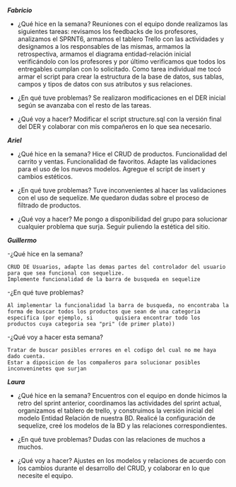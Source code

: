 ***Fabricio***

- ¿Qué hice en la semana?
    Reuniones con el equipo donde realizamos las siguientes tareas: revisamos los feedbacks de los profesores, analizamos el SPRNT6, armamos el tablero Trello con las     actividades y designamos a los responsables de las mismas, armamos la retrospectiva, armamos el diagrama entidad-relación inicial verificándolo con los profesores     y por último verificamos que todos los entregables cumplan con lo solicitado.
    Como tarea individual me tocó armar el script para crear la estructura de la base de datos, sus tablas, campos y tipos de datos con sus atributos y sus relaciones.

- ¿En qué tuve problemas?
    Se realizaron modificaciones en el DER inicial según se avanzaba con el resto de las tareas.

- ¿Qué voy a hacer?
    Modificar el script structure.sql con la versión final del DER y colaborar con mis compañeros en lo que sea necesario.


***Ariel***

- ¿Qué hice en la semana?
    Hice el CRUD de productos.
    Funcionalidad del carrito y ventas.
    Funcionalidad de favoritos.
    Adapte las validaciones para el uso de los nuevos modelos.
    Agregue el script de insert y cambios estéticos.

- ¿En qué tuve problemas?
    Tuve inconvenientes al hacer las validaciones con el uso de sequelize.
    Me quedaron dudas sobre el proceso de filtrado de productos.

- ¿Qué voy a hacer?
    Me pongo a disponibilidad del grupo para solucionar cualquier problema que surja.
    Seguir puliendo la estética del sitio.


***Guillermo***

-¿Qué hice en la semana?
 
    CRUD DE Usuarios, adapte las demas partes del controlador del usuario para que sea funcional con sequelize.
    Implemente funcionalidad de la barra de busqueda en sequelize 

-¿En qué tuve problemas?

    Al implementar la funcionalidad la barra de busqueda, no encontraba la forma de buscar todos los productos que sean de una categoria especifica (por ejemplo, si       quisiera encontrar todo los productos cuya categoria sea "pri" (de primer plato))

-¿Qué voy a hacer esta semana?

    Tratar de buscar posibles errores en el codigo del cual no me haya dado cuenta.
    Estar a diposicion de los compañeros para solucionar posibles inconveninetes que surjan



***Laura***

- ¿Qué hice en la semana?
    Encuentros con el equipo en donde hicimos la retro del sprint anterior, coordinamos las actividades del sprint actual, organizamos el tablero de trello, y      construimos la versión inicial del modelo Entidad Relación de nuestra BD.
    Realicé la configuración de sequelize, creé los modelos de la BD y las relaciones correspondientes.

- ¿En qué tuve problemas?
    Dudas con las relaciones de muchos a muchos.

- ¿Qué voy a hacer?
    Ajustes en los modelos y relaciones de acuerdo con los cambios durante el desarrollo del CRUD, y colaborar en lo que necesite el equipo.


